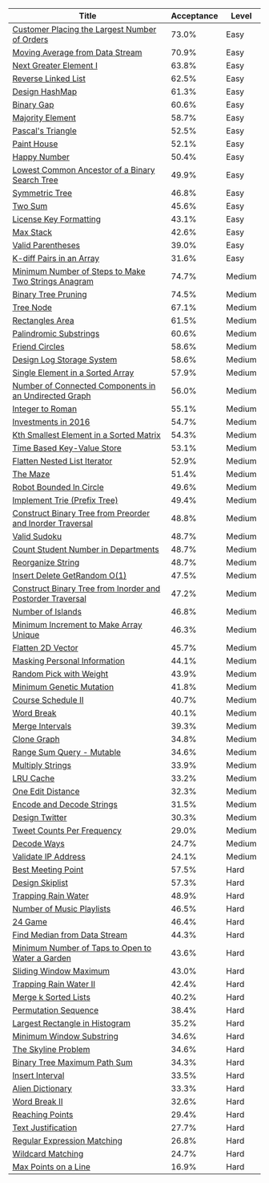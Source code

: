 | Title                                                                                                                                                  | Acceptance   | Level   |
|--------------------------------------------------------------------------------------------------------------------------------------------------------|--------------|---------|
| [Customer Placing the Largest Number of Orders](https://leetcode.com/problems/customer-placing-the-largest-number-of-orders)                           | 73.0%        | Easy    |
| [Moving Average from Data Stream](https://leetcode.com/problems/moving-average-from-data-stream)                                                       | 70.9%        | Easy    |
| [Next Greater Element I](https://leetcode.com/problems/next-greater-element-i)                                                                         | 63.8%        | Easy    |
| [Reverse Linked List](https://leetcode.com/problems/reverse-linked-list)                                                                               | 62.5%        | Easy    |
| [Design HashMap](https://leetcode.com/problems/design-hashmap)                                                                                         | 61.3%        | Easy    |
| [Binary Gap](https://leetcode.com/problems/binary-gap)                                                                                                 | 60.6%        | Easy    |
| [Majority Element](https://leetcode.com/problems/majority-element)                                                                                     | 58.7%        | Easy    |
| [Pascal's Triangle](https://leetcode.com/problems/pascals-triangle)                                                                                    | 52.5%        | Easy    |
| [Paint House](https://leetcode.com/problems/paint-house)                                                                                               | 52.1%        | Easy    |
| [Happy Number](https://leetcode.com/problems/happy-number)                                                                                             | 50.4%        | Easy    |
| [Lowest Common Ancestor of a Binary Search Tree](https://leetcode.com/problems/lowest-common-ancestor-of-a-binary-search-tree)                         | 49.9%        | Easy    |
| [Symmetric Tree](https://leetcode.com/problems/symmetric-tree)                                                                                         | 46.8%        | Easy    |
| [Two Sum](https://leetcode.com/problems/two-sum)                                                                                                       | 45.6%        | Easy    |
| [License Key Formatting](https://leetcode.com/problems/license-key-formatting)                                                                         | 43.1%        | Easy    |
| [Max Stack](https://leetcode.com/problems/max-stack)                                                                                                   | 42.6%        | Easy    |
| [Valid Parentheses](https://leetcode.com/problems/valid-parentheses)                                                                                   | 39.0%        | Easy    |
| [K-diff Pairs in an Array](https://leetcode.com/problems/k-diff-pairs-in-an-array)                                                                     | 31.6%        | Easy    |
| [Minimum Number of Steps to Make Two Strings Anagram](https://leetcode.com/problems/minimum-number-of-steps-to-make-two-strings-anagram)               | 74.7%        | Medium  |
| [Binary Tree Pruning](https://leetcode.com/problems/binary-tree-pruning)                                                                               | 74.5%        | Medium  |
| [Tree Node](https://leetcode.com/problems/tree-node)                                                                                                   | 67.1%        | Medium  |
| [Rectangles Area](https://leetcode.com/problems/rectangles-area)                                                                                       | 61.5%        | Medium  |
| [Palindromic Substrings](https://leetcode.com/problems/palindromic-substrings)                                                                         | 60.6%        | Medium  |
| [Friend Circles](https://leetcode.com/problems/friend-circles)                                                                                         | 58.6%        | Medium  |
| [Design Log Storage System](https://leetcode.com/problems/design-log-storage-system)                                                                   | 58.6%        | Medium  |
| [Single Element in a Sorted Array](https://leetcode.com/problems/single-element-in-a-sorted-array)                                                     | 57.9%        | Medium  |
| [Number of Connected Components in an Undirected Graph](https://leetcode.com/problems/number-of-connected-components-in-an-undirected-graph)           | 56.0%        | Medium  |
| [Integer to Roman](https://leetcode.com/problems/integer-to-roman)                                                                                     | 55.1%        | Medium  |
| [Investments in 2016](https://leetcode.com/problems/investments-in-2016)                                                                               | 54.7%        | Medium  |
| [Kth Smallest Element in a Sorted Matrix](https://leetcode.com/problems/kth-smallest-element-in-a-sorted-matrix)                                       | 54.3%        | Medium  |
| [Time Based Key-Value Store](https://leetcode.com/problems/time-based-key-value-store)                                                                 | 53.1%        | Medium  |
| [Flatten Nested List Iterator](https://leetcode.com/problems/flatten-nested-list-iterator)                                                             | 52.9%        | Medium  |
| [The Maze](https://leetcode.com/problems/the-maze)                                                                                                     | 51.4%        | Medium  |
| [Robot Bounded In Circle](https://leetcode.com/problems/robot-bounded-in-circle)                                                                       | 49.6%        | Medium  |
| [Implement Trie (Prefix Tree)](https://leetcode.com/problems/implement-trie-prefix-tree)                                                               | 49.4%        | Medium  |
| [Construct Binary Tree from Preorder and Inorder Traversal](https://leetcode.com/problems/construct-binary-tree-from-preorder-and-inorder-traversal)   | 48.8%        | Medium  |
| [Valid Sudoku](https://leetcode.com/problems/valid-sudoku)                                                                                             | 48.7%        | Medium  |
| [Count Student Number in Departments](https://leetcode.com/problems/count-student-number-in-departments)                                               | 48.7%        | Medium  |
| [Reorganize String](https://leetcode.com/problems/reorganize-string)                                                                                   | 48.7%        | Medium  |
| [Insert Delete GetRandom O(1)](https://leetcode.com/problems/insert-delete-getrandom-o1)                                                               | 47.5%        | Medium  |
| [Construct Binary Tree from Inorder and Postorder Traversal](https://leetcode.com/problems/construct-binary-tree-from-inorder-and-postorder-traversal) | 47.2%        | Medium  |
| [Number of Islands](https://leetcode.com/problems/number-of-islands)                                                                                   | 46.8%        | Medium  |
| [Minimum Increment to Make Array Unique](https://leetcode.com/problems/minimum-increment-to-make-array-unique)                                         | 46.3%        | Medium  |
| [Flatten 2D Vector](https://leetcode.com/problems/flatten-2d-vector)                                                                                   | 45.7%        | Medium  |
| [Masking Personal Information](https://leetcode.com/problems/masking-personal-information)                                                             | 44.1%        | Medium  |
| [Random Pick with Weight](https://leetcode.com/problems/random-pick-with-weight)                                                                       | 43.9%        | Medium  |
| [Minimum Genetic Mutation](https://leetcode.com/problems/minimum-genetic-mutation)                                                                     | 41.8%        | Medium  |
| [Course Schedule II](https://leetcode.com/problems/course-schedule-ii)                                                                                 | 40.7%        | Medium  |
| [Word Break](https://leetcode.com/problems/word-break)                                                                                                 | 40.1%        | Medium  |
| [Merge Intervals](https://leetcode.com/problems/merge-intervals)                                                                                       | 39.3%        | Medium  |
| [Clone Graph](https://leetcode.com/problems/clone-graph)                                                                                               | 34.8%        | Medium  |
| [Range Sum Query - Mutable](https://leetcode.com/problems/range-sum-query-mutable)                                                                     | 34.6%        | Medium  |
| [Multiply Strings](https://leetcode.com/problems/multiply-strings)                                                                                     | 33.9%        | Medium  |
| [LRU Cache](https://leetcode.com/problems/lru-cache)                                                                                                   | 33.2%        | Medium  |
| [One Edit Distance](https://leetcode.com/problems/one-edit-distance)                                                                                   | 32.3%        | Medium  |
| [Encode and Decode Strings](https://leetcode.com/problems/encode-and-decode-strings)                                                                   | 31.5%        | Medium  |
| [Design Twitter](https://leetcode.com/problems/design-twitter)                                                                                         | 30.3%        | Medium  |
| [Tweet Counts Per Frequency](https://leetcode.com/problems/tweet-counts-per-frequency)                                                                 | 29.0%        | Medium  |
| [Decode Ways](https://leetcode.com/problems/decode-ways)                                                                                               | 24.7%        | Medium  |
| [Validate IP Address](https://leetcode.com/problems/validate-ip-address)                                                                               | 24.1%        | Medium  |
| [Best Meeting Point](https://leetcode.com/problems/best-meeting-point)                                                                                 | 57.5%        | Hard    |
| [Design Skiplist](https://leetcode.com/problems/design-skiplist)                                                                                       | 57.3%        | Hard    |
| [Trapping Rain Water](https://leetcode.com/problems/trapping-rain-water)                                                                               | 48.9%        | Hard    |
| [Number of Music Playlists](https://leetcode.com/problems/number-of-music-playlists)                                                                   | 46.5%        | Hard    |
| [24 Game](https://leetcode.com/problems/24-game)                                                                                                       | 46.4%        | Hard    |
| [Find Median from Data Stream](https://leetcode.com/problems/find-median-from-data-stream)                                                             | 44.3%        | Hard    |
| [Minimum Number of Taps to Open to Water a Garden](https://leetcode.com/problems/minimum-number-of-taps-to-open-to-water-a-garden)                     | 43.6%        | Hard    |
| [Sliding Window Maximum](https://leetcode.com/problems/sliding-window-maximum)                                                                         | 43.0%        | Hard    |
| [Trapping Rain Water II](https://leetcode.com/problems/trapping-rain-water-ii)                                                                         | 42.4%        | Hard    |
| [Merge k Sorted Lists](https://leetcode.com/problems/merge-k-sorted-lists)                                                                             | 40.2%        | Hard    |
| [Permutation Sequence](https://leetcode.com/problems/permutation-sequence)                                                                             | 38.4%        | Hard    |
| [Largest Rectangle in Histogram](https://leetcode.com/problems/largest-rectangle-in-histogram)                                                         | 35.2%        | Hard    |
| [Minimum Window Substring](https://leetcode.com/problems/minimum-window-substring)                                                                     | 34.6%        | Hard    |
| [The Skyline Problem](https://leetcode.com/problems/the-skyline-problem)                                                                               | 34.6%        | Hard    |
| [Binary Tree Maximum Path Sum](https://leetcode.com/problems/binary-tree-maximum-path-sum)                                                             | 34.3%        | Hard    |
| [Insert Interval](https://leetcode.com/problems/insert-interval)                                                                                       | 33.5%        | Hard    |
| [Alien Dictionary](https://leetcode.com/problems/alien-dictionary)                                                                                     | 33.3%        | Hard    |
| [Word Break II](https://leetcode.com/problems/word-break-ii)                                                                                           | 32.6%        | Hard    |
| [Reaching Points](https://leetcode.com/problems/reaching-points)                                                                                       | 29.4%        | Hard    |
| [Text Justification](https://leetcode.com/problems/text-justification)                                                                                 | 27.7%        | Hard    |
| [Regular Expression Matching](https://leetcode.com/problems/regular-expression-matching)                                                               | 26.8%        | Hard    |
| [Wildcard Matching](https://leetcode.com/problems/wildcard-matching)                                                                                   | 24.7%        | Hard    |
| [Max Points on a Line](https://leetcode.com/problems/max-points-on-a-line)                                                                             | 16.9%        | Hard    |